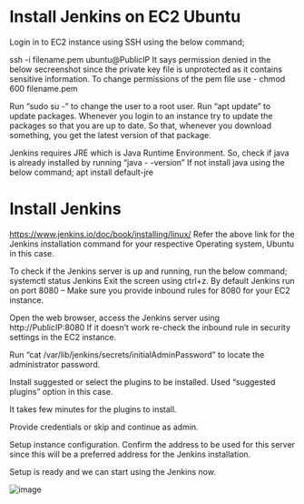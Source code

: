 # Install Jenkins on EC2 Ubuntu

Login in to EC2 instance using SSH using the below command;

ssh -i filename.pem ubuntu@PublicIP
It says permission denied in the below secreenshot since the private key file is unprotected as it contains sensitive information.
To change permissions of the pem file use - chmod 600 filename.pem 
 
 





Run “sudo su -” to change the user to a root user.
Run “apt update” to update packages.
Whenever you login to an instance try to update the packages so that you are up to date. So that, whenever you download something, you get the latest version of that package.

 
Jenkins requires JRE which is Java Runtime Environment.
So, check if java is already installed by running  “java - -version”
If not install java using the below command;
apt install default-jre
 

 
# Install Jenkins
https://www.jenkins.io/doc/book/installing/linux/
Refer the above link for the Jenkins installation command for your respective Operating system, Ubuntu in this case.
 
To check if the Jenkins server is up and running, run the below command;
systemctl status Jenkins 
Exit the screen using ctrl+z.
By default Jenkins run on port 8080 – Make sure you provide inbound rules for 8080 for your EC2 instance.
 







Open the web browser, access the Jenkins server using http://PublicIP:8080
If it doesn’t work re-check the inbound rule in security settings in the EC2 instance.
 
Run “cat /var/lib/jenkins/secrets/initialAdminPassword” to locate the administrator password.

 











Install suggested or select the plugins to be installed. Used “suggested plugins” option in this case.
 
It takes few minutes for the plugins to install.
 
Provide credentials or skip and continue as admin.
 
Setup instance configuration. Confirm the address to be used for this server since this will be a preferred address for the Jenkins installation.
 


Setup is ready and we can start using the Jenkins now.
 




![image](https://github.com/dhawanmanik84/Install-Jenkins-on-EC2Ubuntu/assets/115876015/37394690-3b6f-4dc5-a54b-2411aaa27606)
